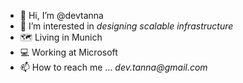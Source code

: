 - 👋 Hi, I’m @devtanna
- 👀 I’m interested in _designing scalable infrastructure_
- 🗺 Living in Munich 
- 💻 Working at Microsoft
- 📫 How to reach me ... _dev.tanna@gmail.com_

<!---
devtanna/devtanna is a ✨ special ✨ repository because its `README.md` (this file) appears on your GitHub profile.
You can click the Preview link to take a look at your changes.
--->
